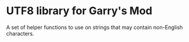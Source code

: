 # UTF8 library for Garry's Mod

A set of helper functions to use on strings that may contain non-English characters.